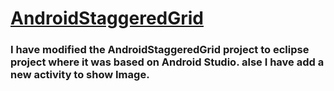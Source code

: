 # [AndroidStaggeredGrid](https://github.com/etsy/AndroidStaggeredGrid)

### I have modified the AndroidStaggeredGrid project to eclipse project where it was based on Android Studio. alse I have add a new activity to show Image.
